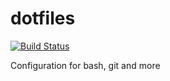 # dotfiles

[![Build Status](https://travis-ci.org/adeesent/dotfiles.svg?branch=master)](https://travis-ci.org/adeesent/dotfiles)

Configuration for bash, git and more
